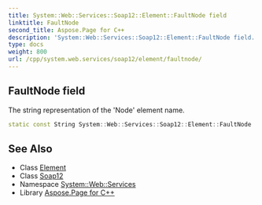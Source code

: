 ```yaml
---
title: System::Web::Services::Soap12::Element::FaultNode field
linktitle: FaultNode
second_title: Aspose.Page for C++
description: 'System::Web::Services::Soap12::Element::FaultNode field. The string representation of the ''Node'' element name in C++.'
type: docs
weight: 800
url: /cpp/system.web.services/soap12/element/faultnode/
---
```

## FaultNode field


The string representation of the 'Node' element name.

```cpp
static const String System::Web::Services::Soap12::Element::FaultNode
```

## See Also

* Class [Element](../)
* Class [Soap12](../../)
* Namespace [System::Web::Services](../../../)
* Library [Aspose.Page for C++](../../../../)
